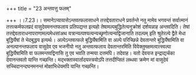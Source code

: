 +++
title = "23 अन्तवत्तु फलम्"

+++
।।7.23।। समानेऽप्यायासेऽन्तवत्फलासाधने तत्तद्देवताराधने प्रवर्तन्ते नतु
मामेव भगवन्तं सर्वात्मानं तत्तत्कर्मफलप्रदं वासुदेवमनन्तफलाय
प्रतिपद्यन्त इत्यहो तेषामल्पबुद्धितेत्यनुक्रोशं दर्शयन्नाह अन्तवदिति।
तेषां तत्तद्देवताराधनापराणामल्पमेधसांअथ
यत्रान्यत्पश्यत्यन्यच्छृणोत्यन्यद्विजानाति तदल्पम् इति श्रुतेरल्पे
द्वैते मेधा बुद्धिर्येषां ते भेदबुद्धय इत्यर्थः। अल्पेऽन्तवत्फले
बुद्धिर्येषामिति वा अल्पे परिच्छिन्ने देवतान्तरे बुद्धिर्येषामिति वा
अनल्पानन्तफलाय वासुदेव एव भजनीयो नतु अन्तवत्फलाय देवतान्तरमिति
विवेक्तुमक्षमत्वात्स्वल्पा बुद्धिर्येषामिति वा फलमन्तवद्विनासि तु एव
भवति तन्मया दत्तमपि। तदेवाह। यतो देवयज इन्द्राद्यर्चका देवानन्तवतो
यान्ति गच्छन्ति। मद्भक्तास्वार्तादयस्त्रयोऽपि तत्तदीप्सितं लब्धवा क्रमेण
मां वासुदेवं सच्चिदानन्दघनमनन्तं मोक्षाभिधेयमपि यान्ति गच्छन्ति।
